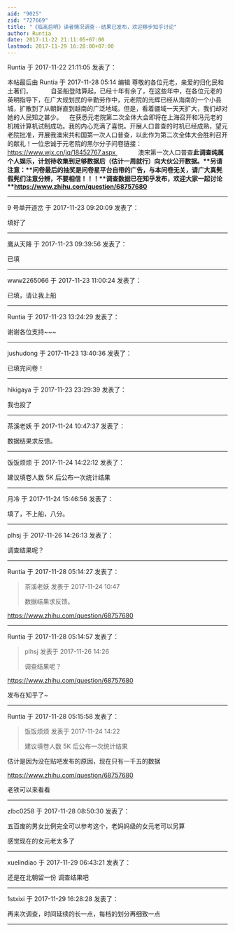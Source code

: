 ```yaml
---
aid: "9025"
zid: "727669"
title: "《临高启明》读者情况调查--结果已发布，欢迎移步知乎讨论"
author: Runtia
date: 2017-11-22 21:11:05+07:00
lastmod: 2017-11-29 16:28:00+07:00
---
```


Runtia 于 2017-11-22 21:11:05 发表了：

本帖最后由 Runtia 于 2017-11-28 05:14 编辑 尊敬的各位元老，亲爱的归化民和土著们，           自圣船登陆算起，已经十年有余了，在这些年中，在各位元老的英明指导下，在广大规划民的辛勤劳作中，元老院的光辉已经从海南的一个小县城，扩散到了从朝鲜直到越南的广泛地域。但是，看着疆域一天天扩大，我们却对她的人民知之甚少。    在获悉元老院第二次全体大会即将在上海召开和冯元老的机械计算机试制成功。我的内心充满了喜悦。开展人口普查的时机已经成熟，望元老院批准，开展我澳宋共和国第一次人口普查，以此作为第二次全体大会胜利召开的献礼！一位忠诚于元老院的黑尔分子问卷链接：https://www.wjx.cn/jq/18452767.aspx             澳宋第一次人口普查**此调查纯属个人娱乐，计划待收集到足够数据后（估计一周就行）向大伙公开数据。\*\***另请注意：\***\*问卷最后的抽奖是问卷星平台自带的广告，与本问卷无关，请广大真髡假髡们注意分辨，不要相信！！！\*\***调查数据已在知乎发布，欢迎大家一起讨论\***\*https://www.zhihu.com/question/68757680**

---

9 号单开道岔 于 2017-11-23 09:20:09 发表了：

填好了

---

鹰从天降 于 2017-11-23 09:39:56 发表了：

已填

---

www2265066 于 2017-11-23 11:00:24 发表了：

已填，请让我上船

---

Runtia 于 2017-11-23 13:24:29 发表了：

谢谢各位支持~~~

---

jushudong 于 2017-11-23 13:40:36 发表了：

已填完问卷！

---

hikigaya 于 2017-11-23 23:29:39 发表了：

我也投了

---

茶溪老妖 于 2017-11-24 10:47:37 发表了：

数据结果求反馈。

---

饭饭烦烦 于 2017-11-24 14:22:12 发表了：

建议填卷人数 5K 后公布一次统计结果

---

月冷 于 2017-11-24 15:46:56 发表了：

填了，不上船，八分。

---

plhsj 于 2017-11-26 14:26:13 发表了：

调查结果呢？

---

Runtia 于 2017-11-28 05:14:27 发表了：

> 茶溪老妖 发表于 2017-11-24 10:47
>
> 数据结果求反馈。

https://www.zhihu.com/question/68757680

---

Runtia 于 2017-11-28 05:14:57 发表了：

> plhsj 发表于 2017-11-26 14:26
>
> 调查结果呢？

https://www.zhihu.com/question/68757680

发布在知乎了~

---

Runtia 于 2017-11-28 05:15:58 发表了：

> 饭饭烦烦 发表于 2017-11-24 14:22
>
> 建议填卷人数 5K 后公布一次统计结果

估计是因为没在贴吧发布的原因，现在只有一千五的数据

https://www.zhihu.com/question/68757680

老铁可以来看看

---

zlbc0258 于 2017-11-28 08:50:30 发表了：

五百废的男女比例完全可以参考这个，老妈妈级的女元老可以另算

感觉现在的女元老太多了

---

xuelindiao 于 2017-11-29 06:43:21 发表了：

还是在北朝留一份 调查结果吧

---

1stxixi 于 2017-11-29 16:28:28 发表了：

再来次调查，时间延续的长一点，每档的划分再细致一点

---
